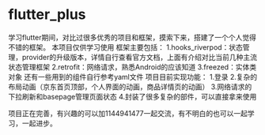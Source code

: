 # flutter_plus
学习flutter期间，对比过很多优秀的项目和框架，摸索下来，搭建了一个个人觉得不错的框架。
本项目仅供学习使用
框架主要包括：
1.hooks_riverpod：状态管理，provider的升级版本，详情自行查看官方文档，上面有介绍对比当前几种主流状态管理框架
2.retrofit：网络请求，熟悉Android的应该知道
3.freezed：实体类对象
还有一些用到的组件自行参考yaml文件
项目目前实现功能：
1.登录
2.复杂的布局动画（京东首页顶部，个人界面的动画，商品详情页的动画）
3.网络请求的下拉刷新和basepage管理页面状态
4.封装了很多复杂的部件，可以直接拿来使用

项目正在完善，有兴趣的可以加1144941477一起交流，有不明白的也可以一起学习，一起进步。
